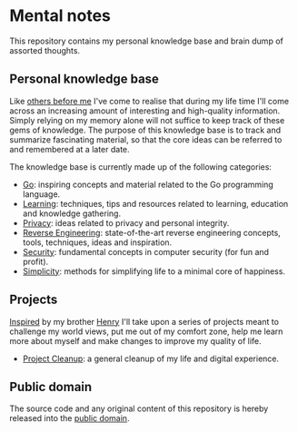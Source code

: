 # Mental notes

This repository contains my personal knowledge base and brain dump of assorted thoughts.

## Personal knowledge base

Like [others before me](http://www.acuriousmix.com/2014/09/03/designing-a-personal-knowledgebase/) I've come to realise that during my life time I'll come across an increasing amount of interesting and high-quality information. Simply relying on my memory alone will not suffice to keep track of these gems of knowledge. The purpose of this knowledge base is to track and summarize fascinating material, so that the core ideas can be referred to and remembered at a later date.

The knowledge base is currently made up of the following categories:

* [Go](go/): inspiring concepts and material related to the Go programming language.
* [Learning](learning/): techniques, tips and resources related to learning, education and knowledge gathering.
* [Privacy](privacy/): ideas related to privacy and personal integrity.
* [Reverse Engineering](reverse/): state-of-the-art reverse engineering concepts, tools, techniques, ideas and inspiration.
* [Security](security/): fundamental concepts in computer security (for fun and profit).
* [Simplicity](simplicity/): methods for simplifying life to a minimal core of happiness.

## Projects

[Inspired](http://uppdrag.vaert.se/) by my brother [Henry](https://github.com/karlek) I'll take upon a series of projects meant to challenge my world views, put me out of my comfort zone, help me learn more about myself and make changes to improve my quality of life.

* [Project Cleanup](projects/#project-cleanup): a general cleanup of my life and digital experience.

## Public domain

The source code and any original content of this repository is hereby released into the [public domain].

[public domain]: https://creativecommons.org/publicdomain/zero/1.0/
